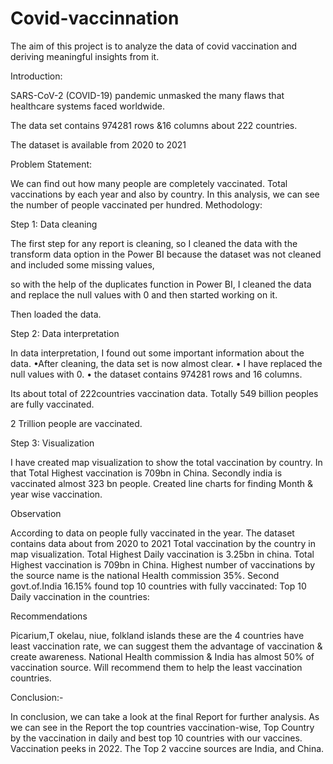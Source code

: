 # Covid-vaccinnation

The aim of this project is to analyze the data of covid vaccination and deriving meaningful insights from it.

Introduction:

SARS-CoV-2 (COVID-19) pandemic unmasked the many flaws that healthcare systems faced worldwide.

The data set contains 974281 rows &16 columns about 222 countries.

The dataset is available from 2020 to 2021

Problem Statement:

We can find out how many people are completely vaccinated.
Total vaccinations by each year and also by country. In this analysis, we can see the number of people vaccinated per hundred.
 Methodology:

Step 1: Data cleaning

The first step for any report is cleaning, so I cleaned the data with the transform data option in the Power BI because the dataset was not cleaned and included some missing values,

so with the help of the duplicates function in Power BI, I cleaned the data and replace the null values with 0 and then started working on it.

Then loaded the data.

Step 2: Data interpretation

In data interpretation, I found out some important information about the data.
•After cleaning, the data set is now almost clear.
• I have replaced the null values with 0.
• the dataset contains 974281 rows and 16 columns.

Its about total of 222countries vaccination data.
Totally 549 billion peoples are fully vaccinated.

2 Trillion people are vaccinated.

Step 3: Visualization

I have created map visualization to show the total vaccination by country.
In that Total Highest vaccination is 709bn in China.
Secondly india is vaccinated almost 323 bn people.
Created line charts for finding Month & year wise vaccination.

Observation

According to data on people fully vaccinated in the year.
The dataset contains data about from 2020 to 2021
Total vaccination by the country in map visualization.
Total Highest Daily vaccination is 3.25bn in china.
Total Highest vaccination is 709bn in China.
Highest number of vaccinations by the source name is the national Health commission 35%.
Second govt.of.India 16.15%
found top 10 countries with fully vaccinated:
Top 10 Daily vaccination in the countries:

 Recommendations
 
Picarium,T okelau, niue, folkland islands these are the 4 countries have least vaccination rate, we can suggest them the advantage of vaccination & create awareness.
National Health commission & India has almost 50% of vaccination source.
Will recommend them to help the least vaccination countries.

 Conclusion:-
 
In conclusion, we can take a look at the final Report for further analysis.
As we can see in the Report the top countries vaccination-wise, Top Country by the vaccination in daily and best top 10 countries with our vaccines. Vaccination peeks in 2022. The Top 2 vaccine sources are India, and China.
